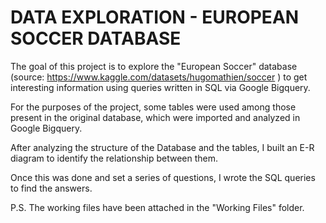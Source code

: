# DATA EXPLORATION - EUROPEAN SOCCER DATABASE

The goal of this project is to explore the "European Soccer" database (source: https://www.kaggle.com/datasets/hugomathien/soccer ) to get interesting information using queries written in SQL via Google Bigquery.

For the purposes of the project, some tables were used among those present in the original database, which were imported and analyzed in Google Bigquery.

After analyzing the structure of the Database and the tables, I built an E-R diagram to identify the relationship between them.

Once this was done and set a series of questions, I wrote the SQL queries to find the answers.

P.S. The working files have been attached in the "Working Files" folder.
